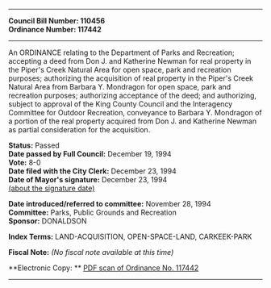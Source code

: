 * * * * *  
  
**Council Bill Number: [](#h0)[](#h2)110456**   
**Ordinance Number: 117442**  
  
* * * * *  
  
An ORDINANCE relating to the Department of Parks and Recreation; accepting a deed from Don J. and Katherine Newman for real property in the Piper's Creek Natural Area for open space, park and recreation purposes; authorizing the acquisition of real property in the Piper's Creek Natural Area from Barbara Y. Mondragon for open space, park and recreation purposes; authorizing acceptance of the deed; and authorizing, subject to approval of the King County Council and the Interagency Committee for Outdoor Recreation, conveyance to Barbara Y. Mondragon of a portion of the real property acquired from Don J. and Katherine Newman as partial consideration for the acquisition.  
  
**Status:** Passed   
**Date passed by Full Council:** December 19, 1994   
**Vote:** 8-0   
**Date filed with the City Clerk:** December 23, 1994   
**Date of Mayor's signature:** December 23, 1994   
[(about the signature date)](/~public/approvaldate.htm)   
  
  
**Date introduced/referred to committee:** November 28, 1994   
**Committee:** Parks, Public Grounds and Recreation   
**Sponsor:** DONALDSON   
  
**Index Terms:** LAND-ACQUISITION, OPEN-SPACE-LAND, CARKEEK-PARK  
  
**Fiscal Note:** *(No fiscal note available at this time)*  
  
**Electronic Copy: ** [PDF scan of Ordinance No. 117442](/~archives/Ordinances/Ord_117442.pdf)  
  
* * * * *  
